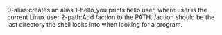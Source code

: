 0-alias:creates an alias
1-hello_you:prints hello user, where user is the current Linux user
2-path:Add /action to the PATH. /action should be the last directory the shell looks into when looking for a program.
